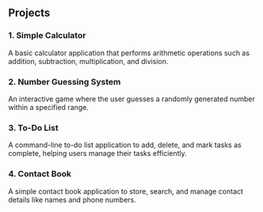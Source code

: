 ## Projects

### 1. Simple Calculator
A basic calculator application that performs arithmetic operations such as addition, subtraction, multiplication, and division.

### 2. Number Guessing System
An interactive game where the user guesses a randomly generated number within a specified range.

### 3. To-Do List
A command-line to-do list application to add, delete, and mark tasks as complete, helping users manage their tasks efficiently.

### 4. Contact Book
A simple contact book application to store, search, and manage contact details like names and phone numbers.
